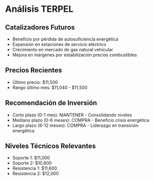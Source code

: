 # Análisis TERPEL

## Catalizadores Futuros

- Beneficio por pérdida de autosuficiencia energética
- Expansión en estaciones de servicio eléctrico
- Crecimiento en mercado de gas natural vehicular
- Mejora en márgenes por estabilización precios combustibles

## Precios Recientes

- Último precio: $11,500
- Rango último mes: $11,040 - $11,500

## Recomendación de Inversión

- Corto plazo (0-1 mes): MANTENER - Consolidando niveles
- Mediano plazo (0-6 meses): COMPRA - Beneficio crisis energética
- Largo plazo (6-12 meses): COMPRA - Liderazgo en transición energética

## Niveles Técnicos Relevantes

- Soporte 1: $11,000
- Soporte 2: $10,800
- Resistencia 1: $11,600
- Resistencia 2: $12,000
